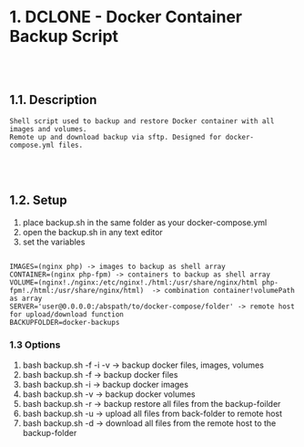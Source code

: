 <br />
<br />

# 1. DCLONE - Docker Container Backup Script


<br />
<br />

## 1.1. Description

```
Shell script used to backup and restore Docker container with all images and volumes.
Remote up and download backup via sftp. Designed for docker-compose.yml files.
```

<br />
<br />

## 1.2. Setup

1. place backup.sh in the same folder as your docker-compose.yml
2. open the backup.sh in any text editor
3. set the variables

``` 

IMAGES=(nginx php) -> images to backup as shell array
CONTAINER=(nginx php-fpm) -> containers to backup as shell array
VOLUME=(nginx!./nginx:/etc/nginx!./html:/usr/share/nginx/html php-fpm!./html:/usr/share/nginx/html)  -> combination container!volumePath as array
SERVER='user@0.0.0.0:/abspath/to/docker-compose/folder' -> remote host for upload/download function
BACKUPFOLDER=docker-backups
```


### 1.3 Options

1. bash backup.sh -f -i -v -> backup docker files, images, volumes
3. bash backup.sh -f  -> backup docker files
4. bash backup.sh -i  -> backup docker images
4. bash backup.sh -v  -> backup docker volumes
5. bash backup.sh -r  -> backup restore all files from the backup-foilder
6. bash backup.sh -u -> upload all files from back-folder to remote host
6. bash backup.sh -d -> download all files from the remote host to the backup-folder

